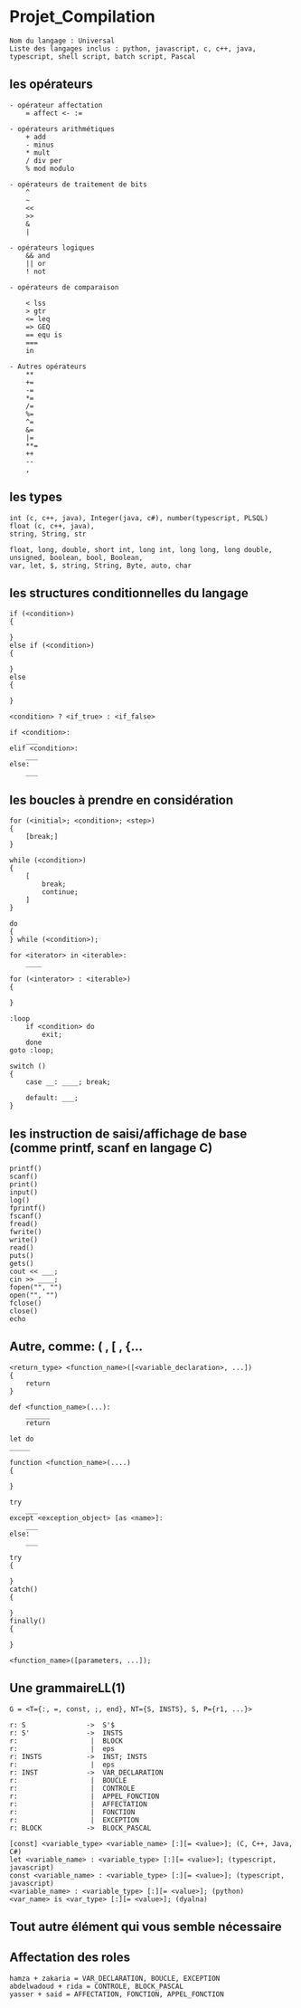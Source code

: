 # Projet_Compilation
    Nom du langage : Universal
    Liste des langages inclus : python, javascript, c, c++, java, typescript, shell script, batch script, Pascal

## les opérateurs

    - opérateur affectation
        = affect <- := 

    - opérateurs arithmétiques
        + add  
        - minus 
        * mult
        / div per
        % mod modulo
        
    - opérateurs de traitement de bits
        ^  
        ~ 
        << 
        >> 
        & 
        |

    - opérateurs logiques
        && and 
        || or 
        ! not 

    - opérateurs de comparaison

        < lss
        > gtr
        <= leq
        => GEQ
        == equ is
        ===
        in 
        
    - Autres opérateurs
        **
        += 
        -=
        *=
        /= 
        %= 
        ^= 
        &=
        |=
        **= 
        ++ 
        --
        ,

## les types
    int (c, c++, java), Integer(java, c#), number(typescript, PLSQL)
    float (c, c++, java), 
    string, String, str

    float, long, double, short int, long int, long long, long double, unsigned, boolean, bool, Boolean, 
    var, let, $, string, String, Byte, auto, char

     
## les structures conditionnelles du langage
    
    if (<condition>) 
    {

    } 
    else if (<condition>)
    {

    } 
    else 
    {

    }
    
    <condition> ? <if_true> : <if_false> 
    
    if <condition>:
        ___
    elif <condition>:
        ___
    else:
        ___




## les boucles à prendre en considération

    for (<initial>; <condition>; <step>) 
    {
        [break;]
    }

    while (<condition>)
    {
        [
            break; 
            continue;
        ]
    }

    do 
    {
    } while (<condition>);

    for <iterator> in <iterable>:
        ____

    for (<interator> : <iterable>)
    {

    }

    :loop
        if <condition> do
            exit;
        done
    goto :loop;

    switch ()
    {
        case __: ____; break;

        default: ___;
    }
    

## les instruction de saisi/affichage de base (comme printf, scanf en langage C)

    printf()
    scanf()
    print()
    input()
    log()
    fprintf()
    fscanf()
    fread()
    fwrite()
    write()
    read()
    puts()
    gets()
    cout << ___;
    cin >> ____;
    fopen("", "")
    open("", "")
    fclose()
    close()
    echo


## Autre, comme:  ( , [ , {...

    <return_type> <function_name>([<variable_declaration>, ...]) 
    {
        return
    }

    def <function_name>(...):
        ______
        return 

    let do
    _____

    function <function_name>(....) 
    {

    }

    try
        ___
    except <exception_object> [as <name>]:
        ___
    else:
        ___

    try 
    {

    }
    catch()
    {

    }
    finally()
    {

    }

    <function_name>([parameters, ...]);

## Une grammaireLL(1)

    G = <T={:, =, const, ;, end}, NT={S, INSTS}, S, P={r1, ...}>

    r: S               ->  S'$
    r: S'              ->  INSTS
    r:                  |  BLOCK 
    r:                  |  eps
    r: INSTS           ->  INST; INSTS
    r:                  |  eps
    r: INST            ->  VAR_DECLARATION
    r:                  |  BOUCLE
    r:                  |  CONTROLE
    r:                  |  APPEL_FONCTION
    r:                  |  AFFECTATION
    r:                  |  FONCTION
    r:                  |  EXCEPTION
    r: BLOCK           ->  BLOCK_PASCAL                   

    [const] <variable_type> <variable_name> [:][= <value>]; (C, C++, Java, C#) 
    let <variable_name> : <variable_type> [:][= <value>]; (typescript, javascript)
    const <variable_name> : <variable_type> [:][= <value>]; (typescript, javascript)
    <variable_name> : <variable_type> [:][= <value>]; (python)
    <var_name> is <var_type> [:][= <value>]; (dyalna)

## Tout autre élément qui vous semble nécessaire

## Affectation des roles
    hamza + zakaria = VAR_DECLARATION, BOUCLE, EXCEPTION
    abdelwadoud + rida = CONTROLE, BLOCK_PASCAL
    yasser + said = AFFECTATION, FONCTION, APPEL_FONCTION